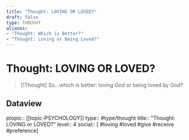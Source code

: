 ```yaml
---
title: "Thought: LOVING OR LOVED?"
draft: false
type: THOUGHT
aliases:
- "Thought: Which is Better?"
- "Thought: Loving or Being Loved?"
---
```

# Thought: LOVING OR LOVED?
> [!Thought]
> So...which is better: loving God or being loved by God?

## Dataview
ptopic:: [[topic-PSYCHOLOGY]]
type:: #type/thought
title:: "Thought: LOVING or LOVED?"
level:: 4
social:: [ #loving #loved #give #receive #preference]